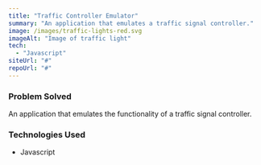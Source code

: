 ```yaml
---
title: "Traffic Controller Emulator"
summary: "An application that emulates a traffic signal controller."
image: /images/traffic-lights-red.svg
imageAlt: "Image of traffic light"
tech:
  - "Javascript"
siteUrl: "#"
repoUrl: "#"
---
```


### Problem Solved

An application that emulates the functionality of a traffic signal controller.

### Technologies Used

- Javascript
